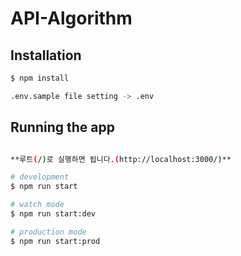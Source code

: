 # API-Algorithm

## Installation

```bash
$ npm install

.env.sample file setting -> .env
```

## Running the app

```bash

**루트(/)로 실행하면 됩니다.(http://localhost:3000/)**

# development
$ npm run start

# watch mode
$ npm run start:dev

# production mode
$ npm run start:prod
```

